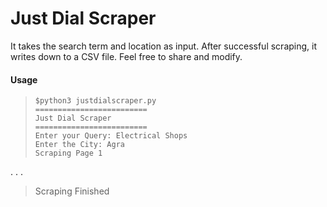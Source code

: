 # Just Dial Scraper

It takes the search term and location as input. After successful scraping, it writes down to a CSV file. Feel free to share and modify.

#### Usage
>~~~
>$python3 justdialscraper.py
>=========================
>Just Dial Scraper
>=========================
>Enter your Query: Electrical Shops
>Enter the City: Agra
>Scraping Page 1
.
.
.
>Scraping Finished
